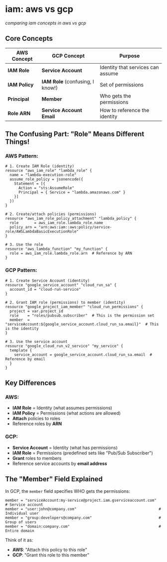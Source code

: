 # iam: aws vs gcp

*comparing iam concepts in aws vs gcp*

## Core Concepts

| AWS Concept | GCP Concept | Purpose |
|-------------|-------------|---------|
| **IAM Role** | **Service Account** | Identity that services can assume |
| **IAM Policy** | **IAM Role** (confusing, I know!) | Set of permissions |
| **Principal** | **Member** | Who gets the permissions |
| **Role ARN** | **Service Account Email** | How to reference the identity |

## The Confusing Part: "Role" Means Different Things!

### AWS Pattern:
```hcl
# 1. Create IAM Role (identity)
resource "aws_iam_role" "lambda_role" {
  name = "lambda-execution-role"
  assume_role_policy = jsonencode({
    Statement = [{
      Action = "sts:AssumeRole"
      Principal = { Service = "lambda.amazonaws.com" }
    }]
  })
}

# 2. Create/attach policies (permissions)
resource "aws_iam_role_policy_attachment" "lambda_policy" {
  role       = aws_iam_role.lambda_role.name
  policy_arn = "arn:aws:iam::aws:policy/service-role/AWSLambdaBasicExecutionRole"
}

# 3. Use the role
resource "aws_lambda_function" "my_function" {
  role = aws_iam_role.lambda_role.arn  # Reference by ARN
}
```

### GCP Pattern:
```hcl
# 1. Create Service Account (identity)
resource "google_service_account" "cloud_run_sa" {
  account_id = "cloud-run-service"
}

# 2. Grant IAM role (permissions) to member (identity)
resource "google_project_iam_member" "cloud_run_permissions" {
  project = var.project_id
  role    = "roles/pubsub.subscriber"  # This is the permission set
  member  = "serviceAccount:${google_service_account.cloud_run_sa.email}"  # This is the identity
}

# 3. Use the service account
resource "google_cloud_run_v2_service" "my_service" {
  template {
    service_account = google_service_account.cloud_run_sa.email  # Reference by email
  }
}
```

## Key Differences

### AWS:
- **IAM Role** = Identity (what assumes permissions)
- **IAM Policy** = Permissions (what actions are allowed)
- **Attach** policies to roles
- Reference roles by **ARN**

### GCP:
- **Service Account** = Identity (what has permissions)
- **IAM Role** = Permissions (predefined sets like "Pub/Sub Subscriber")
- **Grant** roles to members
- Reference service accounts by **email address**

## The "Member" Field Explained

In GCP, the `member` field specifies WHO gets the permissions:

```hcl
member = "serviceAccount:my-service@project.iam.gserviceaccount.com"  # Service account
member = "user:john@company.com"                                     # Individual user
member = "group:developers@company.com"                              # Group of users
member = "domain:company.com"                                        # Entire domain
```

Think of it as:
- **AWS**: "Attach this policy to this role"
- **GCP**: "Grant this role to this member"
